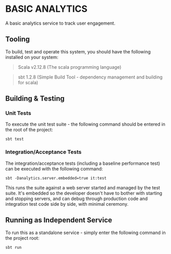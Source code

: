 # BASIC ANALYTICS
A basic analytics service to track user engagement.

## Tooling
To build, test and operate this system, you should have the following installed on your system:

> Scala v2.12.8 (The scala programming language)

> sbt 1.2.8 (Simple Build Tool - dependency management and building for scala)


## Building & Testing

### Unit Tests

To execute the unit test suite - the following command should be entered in the root of the project:
```
sbt test 
```

### Integration/Acceptance Tests

The integration/acceptance tests (including a baseline performance test) can be executed with the following command:
```
sbt -Danalytics.server.embedded=true it:test
```

This runs the suite against a web server started and managed by the test suite.  It's embedded so the developer doesn't have to bother with starting and stopping servers, and can debug through production code and integration test code side by side, with minimal ceremony.

## Running as Independent Service

To run this as a standalone service - simply enter the following command in the project root: 

```
sbt run
```